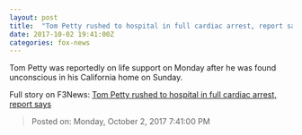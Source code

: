 ```yaml
---
layout: post
title:  "Tom Petty rushed to hospital in full cardiac arrest, report says"
date: 2017-10-02 19:41:00Z
categories: fox-news
---
```


Tom Petty was reportedly on life support on Monday after he was found unconscious in his California home on Sunday.


Full story on F3News: [Tom Petty rushed to hospital in full cardiac arrest, report says](http://www.f3nws.com/n/JPmkG)

> Posted on: Monday, October 2, 2017 7:41:00 PM
